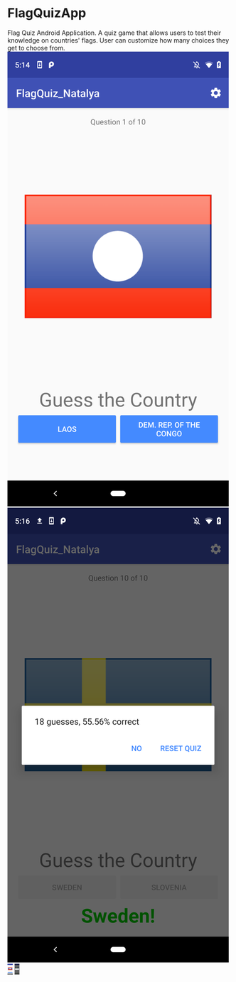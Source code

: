 # FlagQuizApp
 Flag Quiz Android Application. A quiz game that allows users to test their knowledge on countries' flags. User can customize how many choices they get to choose from.
![Image of Game](https://github.com/N4t4ly4/FlagQuizApp/blob/master/exampleImage3.png)
![Image of Game](https://github.com/N4t4ly4/FlagQuizApp/blob/master/exampleImage2.png)
<img src="https://github.com/N4t4ly4/FlagQuizApp/blob/master/exampleImage3.png" height="24">
<img src="https://github.com/N4t4ly4/FlagQuizApp/blob/master/exampleImage2.png" height="24">
